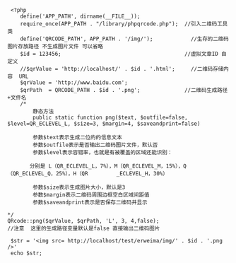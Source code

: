      <?php
        define('APP_PATH', dirname(__FILE__));
        require_once(APP_PATH . "/library/phpqrcode.php");  //引入二维码工具类
        define('QRCODE_PATH', APP_PATH . '/img/');            //生存的二维码图片存放路径 不生成图片文件 可以省略
        $id = 123456;                                       //虚拟文章ID 自定义
        //$qrValue = 'http://localhost/' . $id . '.html';     //二维码存储内容  URL
        $qrValue = 'http://www.baidu.com';
        $qrPath  = QRCODE_PATH . $id . '.png';              //二维码生成路径+文件名
        /*
            静态方法
            public static function png($text, $outfile=false, $level=QR_ECLEVEL_L, $size=3, $margin=4, $saveandprint=false)
            
            参数$text表示生成二位的的信息文本
            参数$outfile表示是否输出二维码图片文件，默认否
            参数$level表示容错率，也就是有被覆盖的区域还能识别：
        
           分别是 L（QR_ECLEVEL_L，7%），M（QR_ECLEVEL_M，15%），Q（QR_ECLEVEL_Q，25%），H（QR         _ECLEVEL_H，30%）
            
            参数$size表示生成图片大小，默认是3
            参数$margin表示二维码周围边框空白区域间距值
            参数$saveandprint表示是否保存二维码并显示
    
    */
    QRcode::png($qrValue, $qrPath, 'L', 3, 4,false);     
    //注意  这里的生成路径变量默认是false 直接输出二维码图片
    
     $str = '<img src= http://localhost/test/erweima/img/' . $id . '.png />'   
     echo $str;

